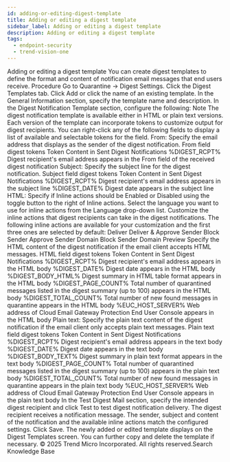 ```yaml
---
id: adding-or-editing-digest-template
title: Adding or editing a digest template
sidebar_label: Adding or editing a digest template
description: Adding or editing a digest template
tags:
  - endpoint-security
  - trend-vision-one
---
```


 Adding or editing a digest template You can create digest templates to define the format and content of notification email messages that end users receive. Procedure Go to Quarantine → Digest Settings. Click the Digest Templates tab. Click Add or click the name of an existing template. In the General Information section, specify the template name and description. In the Digest Notification Template section, configure the following: Note The digest notification template is available either in HTML or plain text versions. Each version of the template can incorporate tokens to customize output for digest recipients. You can right-click any of the following fields to display a list of available and selectable tokens for the field. From: Specify the email address that displays as the sender of the digest notification. From field digest tokens Token Content in Sent Digest Notifications %DIGEST_RCPT% Digest recipient's email address appears in the From field of the received digest notification Subject: Specify the subject line for the digest notification. Subject field digest tokens Token Content in Sent Digest Notifications %DIGEST_RCPT% Digest recipient's email address appears in the subject line %DIGEST_DATE% Digest date appears in the subject line HTML: Specify if Inline actions should be Enabled or Disabled using the toggle button to the right of Inline actions. Select the language you want to use for inline actions from the Language drop-down list. Customize the inline actions that digest recipients can take in the digest notifications. The following inline actions are available for your customization and the first three ones are selected by default: Deliver Deliver & Approve Sender Block Sender Approve Sender Domain Block Sender Domain Preview Specify the HTML content of the digest notification if the email client accepts HTML messages. HTML field digest tokens Token Content in Sent Digest Notifications %DIGEST_RCPT% Digest recipient's email address appears in the HTML body %DIGEST_DATE% Digest date appears in the HTML body %DIGEST_BODY_HTML% Digest summary in HTML table format appears in the HTML body %DIGEST_PAGE_COUNT% Total number of quarantined messages listed in the digest summary (up to 100) appears in the HTML body %DIGEST_TOTAL_COUNT% Total number of new found messages in quarantine appears in the HTML body %EUC_HOST_SERVER% Web address of Cloud Email Gateway Protection End User Console appears in the HTML body Plain text: Specify the plain text content of the digest notification if the email client only accepts plain text messages. Plain text field digest tokens Token Content in Sent Digest Notifications %DIGEST_RCPT% Digest recipient's email address appears in the text body %DIGEST_DATE% Digest date appears in the text body %DIGEST_BODY_TEXT% Digest summary in plain text format appears in the text body %DIGEST_PAGE_COUNT% Total number of quarantined messages listed in the digest summary (up to 100) appears in the plain text body %DIGEST_TOTAL_COUNT% Total number of new found messages in quarantine appears in the plain text body %EUC_HOST_SERVER% Web address of Cloud Email Gateway Protection End User Console appears in the plain text body In the Test Digest Mail section, specify the intended digest recipient and click Test to test digest notification delivery. The digest recipient receives a notification message. The sender, subject and content of the notification and the available inline actions match the configured settings. Click Save. The newly added or edited template displays on the Digest Templates screen. You can further copy and delete the template if necessary. © 2025 Trend Micro Incorporated. All rights reserved.Search Knowledge Base